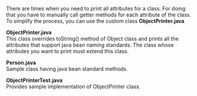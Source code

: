 There are times when you need to print all attributes for a class. For doing that you have to manually call getter methods for each attribute of the class. To simplify the process, you can use the custom class __ObjectPrinter.java__

__ObjectPrinter.java__  
This class overrides toString() method of Object class and prints all the attributes that support java bean naming standards. The class whose attributes you want to print must extend this class.

__Person.java__  
Sample class having java bean standard methods.

__ObjectPrinterTest.java__  
Provides sample implementation of ObjectPrinter class.  